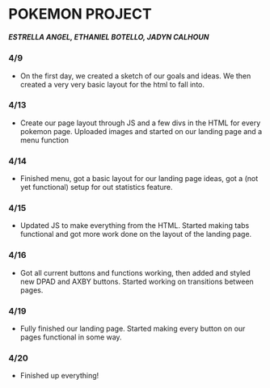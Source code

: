 # POKEMON PROJECT
##### ESTRELLA ANGEL, ETHANIEL BOTELLO, JADYN CALHOUN


### 4/9
- On the first day, we created a sketch of our goals and ideas. We then created a very very basic layout for the html to fall into.

### 4/13
- Create our page layout through JS and a few divs in the HTML for every pokemon page. Uploaded images and started on our landing page and a menu function

### 4/14
- Finished menu, got a basic layout for our landing page ideas, got a (not yet functional) setup for out statistics feature. 

### 4/15 
- Updated JS to make everything from the HTML. Started making tabs functional and got more work done on the layout of the landing page.

### 4/16
- Got all current buttons and functions working, then added and styled new DPAD and AXBY buttons. Started working on transitions between pages.

### 4/19
- Fully finished our landing page. Started making every button on our pages functional in some way.

### 4/20
- Finished up everything!
